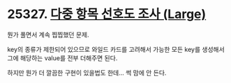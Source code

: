 # 25327. [다중 항목 선호도 조사 (Large)](./25327.cpp)

뭔가 풀면서 계속 찝찝했던 문제.

key의 종류가 제한되어 있으므로 와일드 카드를 고려해서 가능한 모든 key를 생성해서 그에 해당하는 value를 전부 더해주면 된다.

하지만 뭔가 더 깔끔한 구현이 있을법도 한데... 썩 맘에 안 든다.
